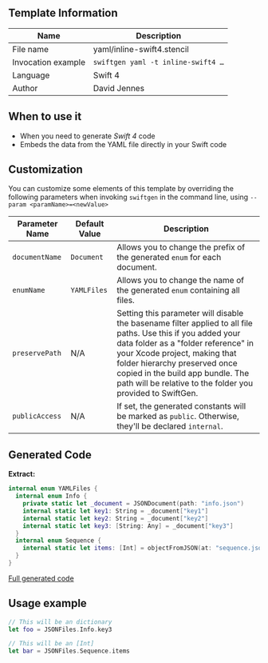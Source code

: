 ## Template Information

| Name      | Description       |
| --------- | ----------------- |
| File name | yaml/inline-swift4.stencil |
| Invocation example | `swiftgen yaml -t inline-swift4 …` |
| Language | Swift 4 |
| Author | David Jennes |

## When to use it

- When you need to generate *Swift 4* code
- Embeds the data from the YAML file directly in your Swift code

## Customization

You can customize some elements of this template by overriding the following parameters when invoking `swiftgen` in the command line, using `--param <paramName>=<newValue>`

| Parameter Name | Default Value | Description |
| -------------- | ------------- | ----------- |
| `documentName` | `Document` | Allows you to change the prefix of the generated `enum` for each document. |
| `enumName` | `YAMLFiles` | Allows you to change the name of the generated `enum` containing all files. |
| `preservePath` | N/A | Setting this parameter will disable the basename filter applied to all file paths. Use this if you added your data folder as a "folder reference" in your Xcode project, making that folder hierarchy preserved once copied in the build app bundle. The path will be relative to the folder you provided to SwiftGen. |
| `publicAccess` | N/A | If set, the generated constants will be marked as `public`. Otherwise, they'll be declared `internal`. |

## Generated Code

**Extract:**

```swift
internal enum YAMLFiles {
  internal enum Info {
    private static let _document = JSONDocument(path: "info.json")
    internal static let key1: String = _document["key1"]
    internal static let key2: String = _document["key2"]
    internal static let key3: [String: Any] = _document["key3"]
  }
  internal enum Sequence {
    internal static let items: [Int] = objectFromJSON(at: "sequence.json")
  }
}
```

[Full generated code](https://github.com/SwiftGen/SwiftGen/blob/master/Tests/Fixtures/Generated/JSON/inline-swift4-context-all.swift)

## Usage example

```swift
// This will be an dictionary
let foo = JSONFiles.Info.key3

// This will be an [Int]
let bar = JSONFiles.Sequence.items
```
